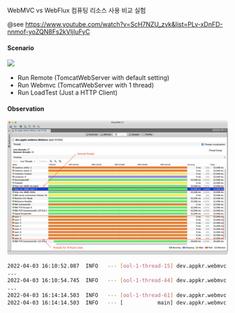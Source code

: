 WebMVC vs WebFlux 컴퓨팅 리소스 사용 비교 실험

@see https://www.youtube.com/watch?v=ScH7NZU_zvk&list=PLv-xDnFD-nnmof-yoZQN8Fs2kVljIuFyC

#### Scenario

![](https://plantuml-server.kkeisuke.dev/svg/ZP8_JmCn3CNtV0gFT3YrATkfGiU0458dMec5nPTON4GkgH9VfIvyTfnh-HELWIr-yVlbsKgN6HDFerVg80Tdt043mpQYtLDcm0nOtRnGFnvDqVjAVwOnCXNTLFfJO4e1_OxIqPcvmIg5qDm1jc0IeRZqQWKyoDbc5GeckRU15S3EZPF_wZ0nc2ab4kgKAML5mK9fF-Fw5XuVzh1C9VUD_X3BegPTiW-I8GP_0WqSHuDyUVk71z0Nelacbjcqo1KEWF6Tic0o6Qah-wPfYb_2wBznwt_ZViFMPzWhs5Rc2DRJDQQxpwTm5MWf33ipRcLVcwRiQovK9tto0pu1.svg)

- Run Remote (TomcatWebServer with default setting)
- Run Webmvc (TomcatWebServer with 1 thread)
- Run LoadTest (Just a HTTP Client)

#### Observation

![](docs/visualvm.png)

```bash
2022-04-03 16:10:52.087  INFO   --- [ool-1-thread-15] dev.appkr.webmvc.LoadTest                : Thread ready: 15
...
2022-04-03 16:10:54.745  INFO   --- [ool-1-thread-44] dev.appkr.webmvc.LoadTest                : Response: 44/remote1/remote2/internalService, Elapsed: 2.616022063
...
2022-04-03 16:14:14.503  INFO   --- [ool-1-thread-61] dev.appkr.webmvc.LoadTest                : Response: 61/remote1/remote2/internalService, Elapsed: 202.381099517
2022-04-03 16:14:14.503  INFO   --- [           main] dev.appkr.webmvc.LoadTest                : Total: 202.381099517
```